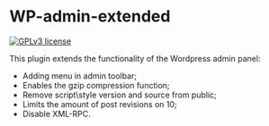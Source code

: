 # WP-admin-extended
[![GPLv3 license](https://img.shields.io/badge/License-GPLv3-blue.svg)](http://perso.crans.org/besson/LICENSE.html)

This plugin extends the functionality of the Wordpress admin panel:
* Adding menu in admin toolbar;
* Enables the gzip compression function;
* Remove script\style version and source from public;
* Limits the amount of post revisions on 10;
* Disable XML-RPC.
